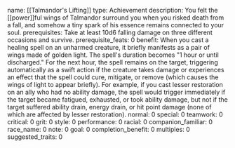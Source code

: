 name: [[Talmandor's Lifting]]
type: Achievement
description: You felt the [[power]]ful wings of Talmandor surround you when you risked death from a fall, and somehow a tiny spark of his essence remains connected to your soul.
prerequisites: Take at least 10d6 falling damage on three different occasions and survive.
prerequisite_feats: 0
benefit: When you cast a healing spell on an unharmed creature, it briefly manifests as a pair of wings made of golden light. The spell's duration becomes "1 hour or until discharged." For the next hour, the spell remains on the target, triggering automatically as a swift action if the creature takes damage or experiences an effect that the spell could cure, mitigate, or remove (which causes the wings of light to appear briefly). For example, if you cast lesser restoration on an ally who had no ability damage, the spell would trigger immediately if the target became fatigued, exhausted, or took ability damage, but not if the target suffered ability drain, energy drain, or hit point damage (none of which are affected by lesser restoration).
normal: 0
special: 0
teamwork: 0
critical: 0
grit: 0
style: 0
performance: 0
racial: 0
companion_familiar: 0
race_name: 0
note: 0
goal: 0
completion_benefit: 0
multiples: 0
suggested_traits: 0
